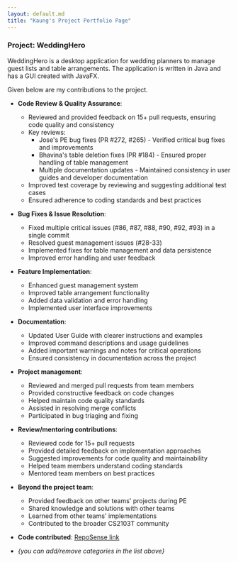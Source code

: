 ```yaml
---
layout: default.md
title: "Kaung's Project Portfolio Page"
---
```


### Project: WeddingHero

WeddingHero is a desktop application for wedding planners to manage guest lists and table arrangements. The application is written in Java and has a GUI created with JavaFX.

Given below are my contributions to the project.

* **Code Review & Quality Assurance**:
    * Reviewed and provided feedback on 15+ pull requests, ensuring code quality and consistency
    * Key reviews:
        * Jose's PE bug fixes (PR #272, #265) - Verified critical bug fixes and improvements
        * Bhavina's table deletion fixes (PR #184) - Ensured proper handling of table management
        * Multiple documentation updates - Maintained consistency in user guides and developer documentation
    * Improved test coverage by reviewing and suggesting additional test cases
    * Ensured adherence to coding standards and best practices

* **Bug Fixes & Issue Resolution**:
    * Fixed multiple critical issues (#86, #87, #88, #90, #92, #93) in a single commit
    * Resolved guest management issues (#28-33)
    * Implemented fixes for table management and data persistence
    * Improved error handling and user feedback

* **Feature Implementation**:
    * Enhanced guest management system
    * Improved table arrangement functionality
    * Added data validation and error handling
    * Implemented user interface improvements

* **Documentation**:
    * Updated User Guide with clearer instructions and examples
    * Improved command descriptions and usage guidelines
    * Added important warnings and notes for critical operations
    * Ensured consistency in documentation across the project

* **Project management**:
    * Reviewed and merged pull requests from team members
    * Provided constructive feedback on code changes
    * Helped maintain code quality standards
    * Assisted in resolving merge conflicts
    * Participated in bug triaging and fixing

* **Review/mentoring contributions**:
    * Reviewed code for 15+ pull requests
    * Provided detailed feedback on implementation approaches
    * Suggested improvements for code quality and maintainability
    * Helped team members understand coding standards
    * Mentored team members on best practices

* **Beyond the project team**:
    * Provided feedback on other teams' projects during PE
    * Shared knowledge and solutions with other teams
    * Learned from other teams' implementations
    * Contributed to the broader CS2103T community

* **Code contributed**: [RepoSense link](https://nus-cs2103-ay2425s2.github.io/tp-dashboard/#search=kaungzinye&sort=groupTitle&sortWithin=title&timeframe=commit&mergegroup=&groupSelect=groupByRepos&breakdown=true&checkedFileTypes=docs~functional-code~test-code~other&since=2024-02-21)

* _{you can add/remove categories in the list above}_
